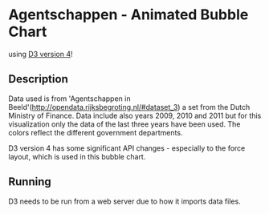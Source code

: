# Agentschappen - Animated Bubble Chart

using [D3 version 4](https://d3js.org/)!

## Description

Data used is from 'Agentschappen in Beeld'(http://opendata.rijksbegroting.nl/#dataset_3) a set from the Dutch Ministry of Finance. Data include also years 2009, 2010 and 2011 but for this visualization only the data of the last three years have been used. The colors reflect the different government departments.

D3 version 4 has some significant API changes - especially to the force layout, which
is used in this bubble chart.

## Running

D3 needs to be run from a web server due to how it imports data files.
